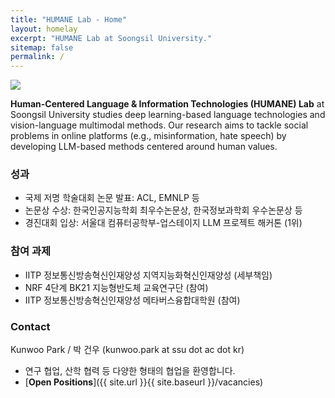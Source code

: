 ```yaml
---
title: "HUMANE Lab - Home"
layout: homelay
excerpt: "HUMANE Lab at Soongsil University."
sitemap: false
permalink: /
---
```


<img src="{{ site.url }}{{ site.baseurl }}/images/teampic/202312_ksc.jpg" style="max-width:100%; height:auto;"/>

**Human-Centered Language & Information Technologies (HUMANE) Lab** at Soongsil University studies deep learning-based language technologies and vision-language multimodal methods. 
Our research aims to tackle social problems in online platforms (e.g., misinformation, hate speech) by developing LLM-based methods centered around human values.

### 성과

- 국제 저명 학술대회 논문 발표: ACL, EMNLP 등
- 논문상 수상: 한국인공지능학회 최우수논문상, 한국정보과학회 우수논문상 등
- 경진대회 입상: 서울대 컴퓨터공학부-업스테이지 LLM 프로젝트 해커톤 (1위)

### 참여 과제

- IITP 정보통신방송혁신인재양성 지역지능화혁신인재양성 (세부책임)
- NRF 4단계 BK21 지능형반도체 교육연구단 (참여)
- IITP 정보통신방송혁신인재양성 메타버스융합대학원 (참여)


### Contact

Kunwoo Park / 박 건우 (kunwoo.park at ssu dot ac dot kr)

- 연구 협업, 산학 협력 등 다양한 형태의 협업을 환영합니다.
- [**Open Positions**]({{ site.url }}{{ site.baseurl }}/vacancies)


 

